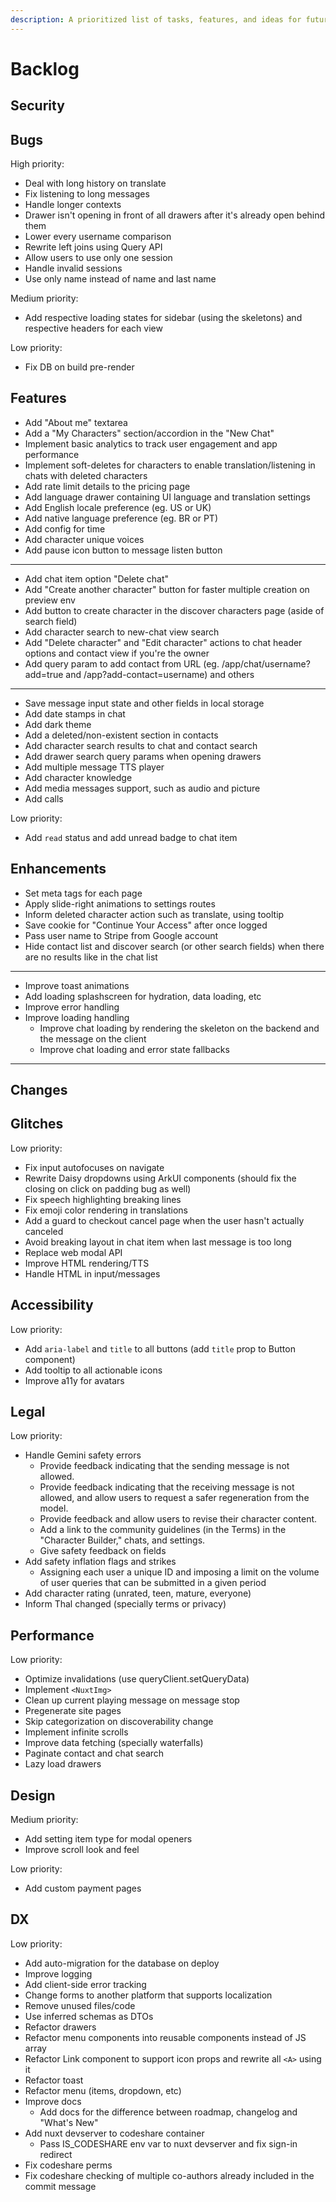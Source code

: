 ```yaml
---
description: A prioritized list of tasks, features, and ideas for future development.
---
```


# Backlog

## Security

## Bugs

High priority:

- Deal with long history on translate
- Fix listening to long messages
- Handle longer contexts
- Drawer isn't opening in front of all drawers after it's already open behind them
- Lower every username comparison
- Rewrite left joins using Query API
- Allow users to use only one session
- Handle invalid sessions
- Use only name instead of name and last name

Medium priority:
- Add respective loading states for sidebar (using the skeletons) and respective headers for each view

Low priority:

- Fix DB on build pre-render

## Features

- Add "About me" textarea
- Add a "My Characters" section/accordion in the "New Chat"
- Implement basic analytics to track user engagement and app performance
- Implement soft-deletes for characters to enable translation/listening in chats with deleted characters
- Add rate limit details to the pricing page
- Add language drawer containing UI language and translation settings
- Add English locale preference (eg. US or UK)
- Add native language preference (eg. BR or PT)
- Add config for time
- Add character unique voices
- Add pause icon button to message listen button
- ---
- Add chat item option "Delete chat"
- Add "Create another character" button for faster multiple creation on preview env
- Add button to create character in the discover characters page (aside of search field)
- Add character search to new-chat view search
- Add "Delete character" and "Edit character" actions to chat header options and contact view if you're the owner
- Add query param to add contact from URL (eg. /app/chat/username?add=true and /app?add-contact=username) and others
- ---
- Save message input state and other fields in local storage
- Add date stamps in chat
- Add dark theme
- Add a deleted/non-existent section in contacts
- Add character search results to chat and contact search
- Add drawer search query params when opening drawers
- Add multiple message TTS player
- Add character knowledge
- Add media messages support, such as audio and picture
- Add calls

Low priority:
- Add `read` status and add unread badge to chat item

## Enhancements

- Set meta tags for each page
- Apply slide-right animations to settings routes
- Inform deleted character action such as translate, using tooltip
- Save cookie for "Continue Your Access" after once logged
- Pass user name to Stripe from Google account
- Hide contact list and discover search (or other search fields) when there are no results like in the chat list
- ---
- Improve toast animations
- Add loading splashscreen for hydration, data loading, etc
- Improve error handling
- Improve loading handling
  - Improve chat loading by rendering the skeleton on the backend and the message on the client
  - Improve chat loading and error state fallbacks

---

## Changes

## Glitches

Low priority:

- Fix input autofocuses on navigate
- Rewrite Daisy dropdowns using ArkUI components (should fix the closing on click on padding bug as well)
- Fix speech highlighting breaking lines
- Fix emoji color rendering in translations
- Add a guard to checkout cancel page when the user hasn't actually canceled
- Avoid breaking layout in chat item when last message is too long
- Replace web modal API
- Improve HTML rendering/TTS
- Handle HTML in input/messages

## Accessibility

Low priority:

- Add `aria-label` and `title` to all buttons (add `title` prop to Button component)
- Add tooltip to all actionable icons
- Improve a11y for avatars

## Legal

Low priority:

- Handle Gemini safety errors
  - Provide feedback indicating that the sending message is not allowed.
  - Provide feedback indicating that the receiving message is not allowed, and allow users to request a safer regeneration from the model.
  - Provide feedback and allow users to revise their character content.
  - Add a link to the community guidelines (in the Terms) in the "Character Builder," chats, and settings.
  - Give safety feedback on fields
- Add safety inflation flags and strikes
  - Assigning each user a unique ID and imposing a limit on the volume of user queries that can be submitted in a given period
- Add character rating (unrated, teen, mature, everyone)
- Inform Thal changed (specially terms or privacy)

## Performance

Low priority:

- Optimize invalidations (use queryClient.setQueryData)
- Implement `<NuxtImg>`
- Clean up current playing message on message stop
- Pregenerate site pages
- Skip categorization on discoverability change
- Implement infinite scrolls
- Improve data fetching (specially waterfalls)
- Paginate contact and chat search
- Lazy load drawers

## Design

Medium priority:

- Add setting item type for modal openers
- Improve scroll look and feel

Low priority:

- Add custom payment pages

## DX

Low priority:

- Add auto-migration for the database on deploy
- Improve logging
- Add client-side error tracking
- Change forms to another platform that supports localization
- Remove unused files/code
- Use inferred schemas as DTOs
- Refactor drawers
- Refactor menu components into reusable components instead of JS array
- Refactor Link component to support icon props and rewrite all `<A>` using it
- Refactor toast
- Refactor menu (items, dropdown, etc)
- Improve docs
  - Add docs for the difference between roadmap, changelog and "What's New"
- Add nuxt devserver to codeshare container
  - Pass IS_CODESHARE env var to nuxt devserver and fix sign-in redirect
- Fix codeshare perms
- Fix codeshare checking of multiple co-authors already included in the commit message
